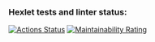 ### Hexlet tests and linter status:
[![Actions Status](https://github.com/JustArk28/frontend-project-11/actions/workflows/hexlet-check.yml/badge.svg)](https://github.com/JustArk28/frontend-project-11/actions)
[![Maintainability Rating](https://sonarcloud.io/api/project_badges/measure?project=JustArk28_frontend-project-11&metric=sqale_rating)](https://sonarcloud.io/summary/new_code?id=JustArk28_frontend-project-11)